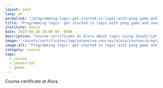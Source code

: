 ```yaml
---
layout: post
lang: en
permalink: "/programming-logic-get-started-in-logic-with-pong-game-and-javascript"
title: "Programming logic: get started in logic with pong game and JavaScript"
institute: alura
date: 2023-06-28 18:00:00 -0400
description: "Course certificate at Alura about logic using JavaScript to develop the pong game."
image: "/assets/certificates/img/intensive-courses/alura/courses/programming-logic-get-started-in-logic-with-pong-game-and-javascript/front-en.jpg"
image-alt: "Programming logic: get started in logic with pong game and JavaScript certificate"
category: course
tags:
  - course
  - javascript
  - games
---
```


Course certificate at Alura.
